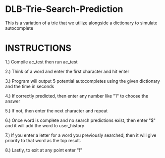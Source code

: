 # DLB-Trie-Search-Prediction
This is a variation of a trie that we utilize alongside a dictionary to simulate autocomplete

# INSTRUCTIONS
1.) Compile ac_test then run ac_test

2.) Think of a word and enter the first character and hit enter

3.) Program will output 5 potential autocompletes using the given dictionary and the time in seconds

4.) If correctly predicted, then enter any number like "1" to choose the answer

5.) If not, then enter the next character and repeat

6.) Once word is complete and no search predictions exist, then enter "$" and it will add the word to user_history

7.) If you enter a letter for a word you previously searched, then it will give priority to that word as the top result. 

8.) Lastly, to exit at any point enter "!"

